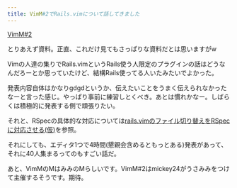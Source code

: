 ```yaml
---
title: VimM#2でRails.vimについて話してきました
---
```

<a href="http://wiki.livedoor.jp/biowithit/d/VimM%232">VimM#2</a>

とりあえず資料。正直、これだけ見てもさっぱりな資料だとは思いますがw


Vimの人達の集りでRails.vimというRails使う人限定のプラグインの話はどうなんだろーとか思っていたけど、結構Rails使ってる人いたみたいでよかった。

発表内容自体はかなりgdgdというか、伝えたいことをうまく伝えられなかったなーと言った感じ。やっぱり事前に練習しとくべき。あとは慣れかなー。しばらくは積極的に発表する側で頑張りたい。

それと、RSpecの具体的な対応については<a href="http://ukstudio.jp/2008/06/05/rails_vim_rspec/">rails.vimのファイル切り替えをRSpecに対応させる(仮)</a>を参照。

それにしても、エディタ1つで4時間(懇親会含めるともっとある)発表があって、それに40人集まるってのもすごい話だ。

あと、VimMのMはみみのMらしいです。VimM#2はmickey24がうさみみをつけて主催するそうです。期待。

